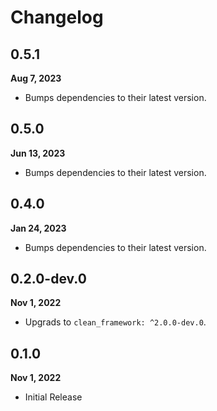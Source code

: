 # Changelog
## 0.5.1
**Aug 7, 2023**
- Bumps dependencies to their latest version.

## 0.5.0
**Jun 13, 2023**
- Bumps dependencies to their latest version.

## 0.4.0
**Jan 24, 2023**
- Bumps dependencies to their latest version.

## 0.2.0-dev.0
**Nov 1, 2022**
- Upgrads to `clean_framework: ^2.0.0-dev.0`.

## 0.1.0
**Nov 1, 2022**
- Initial Release


